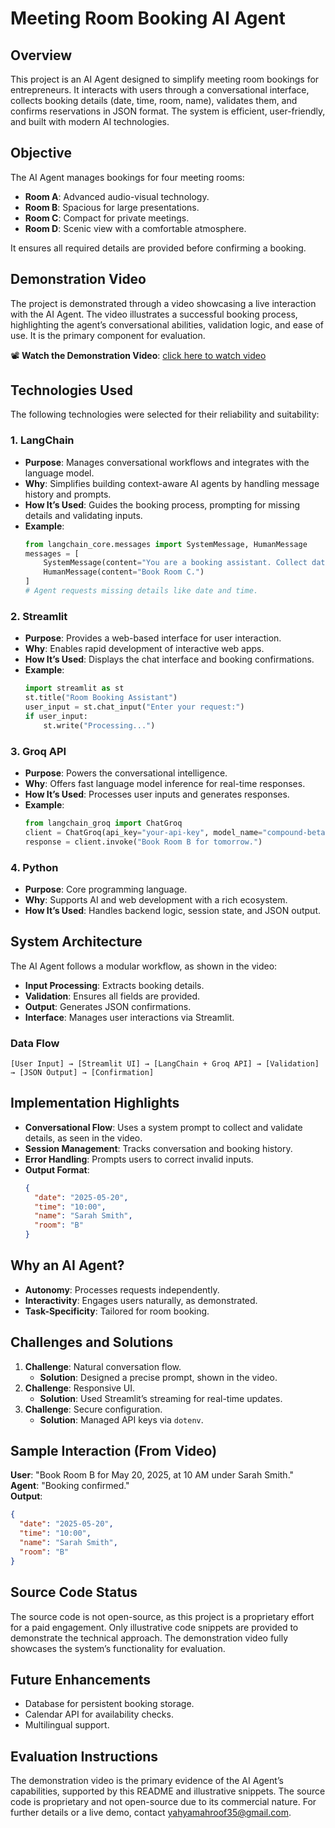 # Meeting Room Booking AI Agent

## Overview
This project is an AI Agent designed to simplify meeting room bookings for entrepreneurs. It interacts with users through a conversational interface, collects booking details (date, time, room, name), validates them, and confirms reservations in JSON format. The system is efficient, user-friendly, and built with modern AI technologies.

## Objective
The AI Agent manages bookings for four meeting rooms:
- **Room A**: Advanced audio-visual technology.
- **Room B**: Spacious for large presentations.
- **Room C**: Compact for private meetings.
- **Room D**: Scenic view with a comfortable atmosphere.

It ensures all required details are provided before confirming a booking.

## Demonstration Video
The project is demonstrated through a video showcasing a live interaction with the AI Agent. The video illustrates a successful booking process, highlighting the agent’s conversational abilities, validation logic, and ease of use. It is the primary component for evaluation.

📽️ **Watch the Demonstration Video**:  [click here to watch video ](https://drive.google.com/file/d/1i-jz7cBBdv4YbNbAlCu8OsD8WuZihsw3/view?usp=sharing)  


## Technologies Used
The following technologies were selected for their reliability and suitability:

### 1. LangChain
- **Purpose**: Manages conversational workflows and integrates with the language model.
- **Why**: Simplifies building context-aware AI agents by handling message history and prompts.
- **How It’s Used**: Guides the booking process, prompting for missing details and validating inputs.
- **Example**:
  ```python
  from langchain_core.messages import SystemMessage, HumanMessage
  messages = [
      SystemMessage(content="You are a booking assistant. Collect date, time, room, name."),
      HumanMessage(content="Book Room C.")
  ]
  # Agent requests missing details like date and time.
  ```

### 2. Streamlit
- **Purpose**: Provides a web-based interface for user interaction.
- **Why**: Enables rapid development of interactive web apps.
- **How It’s Used**: Displays the chat interface and booking confirmations.
- **Example**:
  ```python
  import streamlit as st
  st.title("Room Booking Assistant")
  user_input = st.chat_input("Enter your request:")
  if user_input:
      st.write("Processing...")
  ```

### 3. Groq API
- **Purpose**: Powers the conversational intelligence.
- **Why**: Offers fast language model inference for real-time responses.
- **How It’s Used**: Processes user inputs and generates responses.
- **Example**:
  ```python
  from langchain_groq import ChatGroq
  client = ChatGroq(api_key="your-api-key", model_name="compound-beta-mini")
  response = client.invoke("Book Room B for tomorrow.")
  ```

### 4. Python
- **Purpose**: Core programming language.
- **Why**: Supports AI and web development with a rich ecosystem.
- **How It’s Used**: Handles backend logic, session state, and JSON output.

## System Architecture
The AI Agent follows a modular workflow, as shown in the video:
- **Input Processing**: Extracts booking details.
- **Validation**: Ensures all fields are provided.
- **Output**: Generates JSON confirmations.
- **Interface**: Manages user interactions via Streamlit.

### Data Flow
```
[User Input] → [Streamlit UI] → [LangChain + Groq API] → [Validation] → [JSON Output] → [Confirmation]
```

## Implementation Highlights
- **Conversational Flow**: Uses a system prompt to collect and validate details, as seen in the video.
- **Session Management**: Tracks conversation and booking history.
- **Error Handling**: Prompts users to correct invalid inputs.
- **Output Format**:
  ```json
  {
    "date": "2025-05-20",
    "time": "10:00",
    "name": "Sarah Smith",
    "room": "B"
  }
  ```

## Why an AI Agent?
- **Autonomy**: Processes requests independently.
- **Interactivity**: Engages users naturally, as demonstrated.
- **Task-Specificity**: Tailored for room booking.

## Challenges and Solutions
1. **Challenge**: Natural conversation flow.
   - **Solution**: Designed a precise prompt, shown in the video.
2. **Challenge**: Responsive UI.
   - **Solution**: Used Streamlit’s streaming for real-time updates.
3. **Challenge**: Secure configuration.
   - **Solution**: Managed API keys via `dotenv`.

## Sample Interaction (From Video)
**User**: "Book Room B for May 20, 2025, at 10 AM under Sarah Smith."  
**Agent**: "Booking confirmed."  
**Output**:
```json
{
  "date": "2025-05-20",
  "time": "10:00",
  "name": "Sarah Smith",
  "room": "B"
}
```

## Source Code Status
The source code is not open-source, as this project is a proprietary effort for a paid engagement. Only illustrative code snippets are provided to demonstrate the technical approach. The demonstration video fully showcases the system’s functionality for evaluation.

## Future Enhancements
- Database for persistent booking storage.
- Calendar API for availability checks.
- Multilingual support.

## Evaluation Instructions
The demonstration video is the primary evidence of the AI Agent’s capabilities, supported by this README and illustrative snippets. The source code is proprietary and not open-source due to its commercial nature. For further details or a live demo, contact yahyamahroof35@gmail.com.
